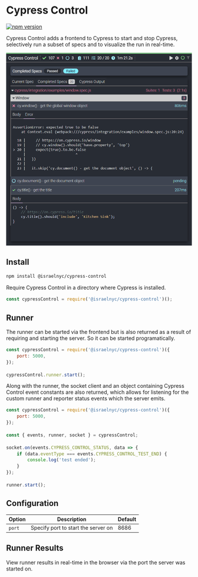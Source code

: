 # Cypress Control

[![npm version](https://badge.fury.io/js/%40israelnyc%2Fcypress-control.svg)](https://badge.fury.io/js/%40israelnyc%2Fcypress-control)

Cypress Control adds a frontend to Cypress to start and stop Cypress, selectively run a subset of specs and to visualize the run in real-time.

![Completed Cypress Run](https://raw.githubusercontent.com/israelnyc/cypress-control/master/assets/images/completed_run_passing_failing_specs.png)

## Install

```bash
npm install @israelnyc/cypress-control
```

Require Cypress Control in a directory where Cypress is installed.

```javascript
const cypressControl = require('@israelnyc/cypress-control')();
```

## Runner

The runner can be started via the frontend but is also returned as a result of requiring and starting the server. So it can be started programatically.

```javascript
const cypressControl = require('@israelnyc/cypress-control')({
    port: 5000,
});

cypressControl.runner.start();
```

Along with the runner, the socket client and an object containing Cypress Control event constants are also returned, which allows for listening for the custom runner and reporter status events which the server emits.

```javascript
const cypressControl = require('@israelnyc/cypress-control')({
    port: 5000,
});

const { events, runner, socket } = cypressControl;

socket.on(events.CYPRESS_CONTROL_STATUS, data => {
    if (data.eventType === events.CYPRESS_CONTROL_TEST_END) {
        console.log('test ended');
    }
});

runner.start();
```

## Configuration

| Option | Description                         | Default |
| ------ | ----------------------------------- | ------- |
| `port` | Specify port to start the server on | 8686    |

## Runner Results

View runner results in real-time in the browser via the port the server was started on.
